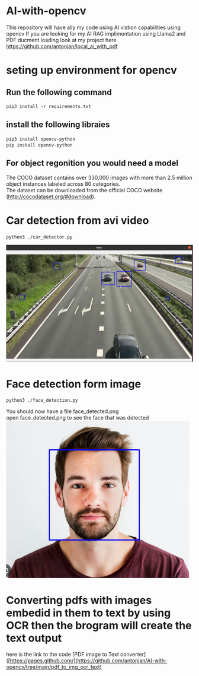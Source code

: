 # AI-with-opencv
This repository will have ally my code using AI vistion capabilities using opencv
If you are looking for my AI RAG implimentation using Llama2 and PDF ducment loading look at my project here https://github.com/antonjan/local_ai_with_pdf
# seting up environment for opencv
## Run the following command
    pip3 install -r requirements.txt
## install the following libraies  
    pip3 install opencv-python
    pip install opencv-python
## For object regonition you would need a model<br>
The COCO dataset contains over 330,000 images with more than 2.5 million object instances labeled across 80 categories.<br>
The dataset can be downloaded from the official COCO website (http://cocodataset.org/#download).<br>

# Car detection from avi video
    python3 ./car_detector.py
![Alt text](Car_detection.png?raw=true "car")<br>

# Face detection form image
    python3 ./face_detection.py
You should now have a file face_detected.png<br>
open face_detected.png to see the face that was detected<br>
![Alt text](face_detected.png?raw=true "face")<br>

# Converting pdfs with images embedid in them to text by using OCR then the brogram will create the text output
 here is the link to the code [PDF image to Text converter]([https://pages.github.com/](https://github.com/antonjan/AI-with-opencv/tree/main/pdf_to_img_ocr_text)





    
